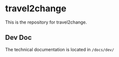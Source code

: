 # travel2change

This is the repository for travel2change. 

## Dev Doc

The technical documentation is located in `/docs/dev/`
